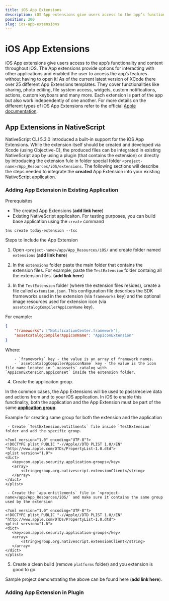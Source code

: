 ```yaml
---
title: iOS App Extensions
description: iOS App extensions give users access to the app’s functionality and content throughout iOS. The App extensions provides options for interacting with other applications and enabled the user to access the app’s features without having to open it!
position: 200
slug: ios-app-extensions
---
```


# iOS App Extensions

iOS App extensions give users access to the app’s functionality and content throughout iOS. The App extensions provide options for interacting with other applications and enabled the user to access the app’s features without having to open it! As of the current latest version of XCode there over 25 different App Extensions templates. They cover functionalities like sharing, photo editing, file system access, widgets, custom notifications, actions, custom keyboars and many more. Each extension is part of the app but also work independently of one another. For more details on the different types of iOS App Extensions refer to the official [Apple documentation](https://developer.apple.com/app-extensions/).

## App Extensions in NativeScript

NativeScript CLI 5.3.0 introduced a built-in support for the iOS App Extensions. While the extension itself should be created and developed via Xcode (using Objective-C), the produced files can be integrated in existing NativeScript app by using a plugin (that contains the extension) or directly by introducing the extension fule in folder special folder `<project-name>/App_Resources/iOS/extensions`. The following sections will describe the steps needed to integrate the **created** App Extension into your existing NativeScript application.


### Adding App Extension in Existing Application

Prerequisites

- The created App Extensions (**add link here**)
- Existing NativeScript applicaiton. For testing purposes, you can build base application using the `create` command

```
tns create today-extension --tsc
```

Steps to include the App Extension

 1. Open `<project-name>/app/App_Resources/iOS/` and create folder named `extensions` (**add link here**)

 2. In the `extensions` folder paste the main folder that contains the extension files. For example, paste the `TestExtension` folder containg all the extension files. (**add link here**)

 3. In the `TestExtension` folder (where the extension files resides), create a file called `extension.json`. This configuration file describes the SDK frameworks used in the extension (via `frameworks` key) and the optional image resources used for extension icon (via `assetcatalogCompilerAppiconName` key).
 
 For example:
```JSON
{
    "frameworks": ["NotificationCenter.framework"],
    "assetcatalogCompilerAppiconName": "AppIconExtension"
}
```

Where:

        - `frameworks` key - the value is an array of framework names.
        - `assetcatalogCompilerAppiconName` key - the value is the icon file name located in `.xcassets` catalog with `AppIconExtension.appiconset` inside the extension folder. 

4. Create the applicaiton group.

 In the common cases, the App Extensions will be used to pass/receive data and actions from and to your iOS application. In iOS to enable this functinality, both the application and the App Extension must be part of the same [**application group**](https://developer.apple.com/documentation/bundleresources/entitlements/com_apple_security_application-groups?language=objc). 

Example for creating same group for both the extension and the application
     
     - Create `TestExtension.entitlments` file inside `TestExtension` folder and add the specific group.
 ```plist
<?xml version="1.0" encoding="UTF-8"?>
<!DOCTYPE plist PUBLIC "-//Apple//DTD PLIST 1.0//EN" "http://www.apple.com/DTDs/PropertyList-1.0.dtd">
<plist version="1.0">
<dict>
    <key>com.apple.security.application-groups</key>
    <array>
        <string>group.org.nativescript.extensionClient</string>
    </array>
</dict>
</plist>
 ```

     - Create the `app.entitlements` file in `<project-name>/app/App_Resources/iOS/` and make sure it contains the same group used by the extension
 ```plist
<?xml version="1.0" encoding="UTF-8"?>
<!DOCTYPE plist PUBLIC "-//Apple//DTD PLIST 1.0//EN" "http://www.apple.com/DTDs/PropertyList-1.0.dtd">
<plist version="1.0">
<dict>
    <key>com.apple.security.application-groups</key>
    <array>
        <string>group.org.nativescript.extensionClient</string>
    </array>
</dict>
</plist>
 ```

5. Create a clean build (remove `platforms` folder) and you extension is good to go.

Sample project demonstrating the above can be found here (**add link here**).

### Adding App Extension in Plugin